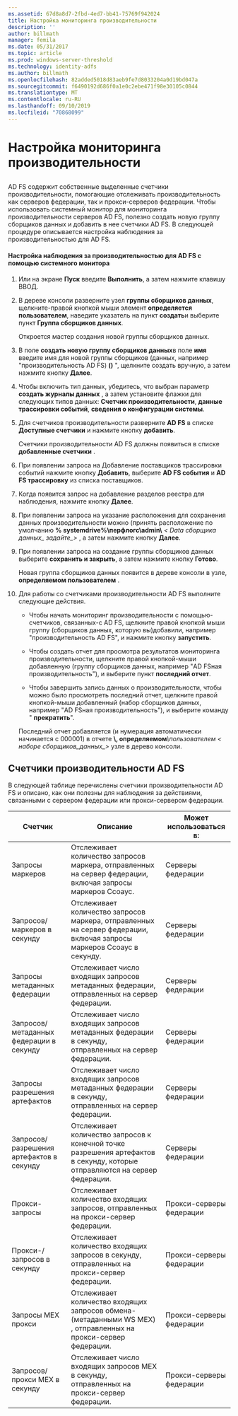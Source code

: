 ```yaml
---
ms.assetid: 67d8a8d7-2fbd-4ed7-bb41-75769f942024
title: Настройка мониторинга производительности
description: ''
author: billmath
manager: femila
ms.date: 05/31/2017
ms.topic: article
ms.prod: windows-server-threshold
ms.technology: identity-adfs
ms.author: billmath
ms.openlocfilehash: 82added5018d83aeb9fe7d8033204a0d19bd047a
ms.sourcegitcommit: f6490192d686f0a1e0c2ebe471f98e30105c0844
ms.translationtype: MT
ms.contentlocale: ru-RU
ms.lasthandoff: 09/10/2019
ms.locfileid: "70868099"
---
```

# <a name="configure-performance-monitoring"></a>Настройка мониторинга производительности
  
## <a name="bkmk_ConfigurePerfMon"></a>  
AD FS содержит собственные выделенные счетчики производительности, помогающие отслеживать производительность как серверов федерации, так и прокси-серверов федерации. Чтобы использовать системный монитор для мониторинга производительности серверов AD FS, полезно создать новую группу сборщиков данных и добавить в нее счетчики AD FS. В следующей процедуре описывается настройка наблюдения за производительностью для AD FS.  
  
#### <a name="to-configure-performance-monitoring-for-ad-fs-using-performance-monitor"></a>Настройка наблюдения за производительностью для AD FS с помощью системного монитора  
  
1. Или на экране **Пуск** введите **Выполнить**, а затем нажмите клавишу ВВОД.  
  
2. В дереве консоли разверните узел **группы сборщиков данных**, щелкните\-правой кнопкой мыши элемент **определяется пользователем**, наведите указатель на пункт **создать**и выберите пункт **Группа сборщиков данных**.  
  
   Откроется мастер создания новой группы сборщиков данных.  
  
3. В поле **создать новую группу сборщиков данных**в поле **имя** введите имя для новой группы сборщиков \(данных, например "производительность AD FS\)  **\(\)** ", щелкните создать вручную, а затем нажмите кнопку  **Далее**.  
  
4. Чтобы включить тип данных, убедитесь, что выбран параметр **создать журналы данных** , а затем установите флажки для следующих типов данных: **Счетчик производительности**, **данные трассировки событий**, **сведения о конфигурации системы**.  
  
5. Для счетчиков производительности разверните **AD FS** в списке **Доступные счетчики** и нажмите кнопку **добавить**.  
  
   Счетчики производительности AD FS должны появиться в списке **добавленные счетчики** .  
  
6. При появлении запроса на Добавление поставщиков трассировки событий нажмите кнопку **Добавить**, выберите **AD FS события** и **AD FS трассировку** из списка поставщиков.  
  
7. Когда появится запрос на добавление разделов реестра для наблюдения, нажмите кнопку **Далее**.  
  
8. При появлении запроса на указание расположения для сохранения данных производительности можно \(принять расположение по умолчанию **% systemdrive%\\перфлогс\\admin\\** _< Data сборщика данных\_ задайте\_>_ , а затем нажмите кнопку **Далее**.  
  
9. При появлении запроса на создание группы сборщиков данных выберите **сохранить и закрыть**, а затем нажмите кнопку **Готово**.  
  
    Новая группа сборщиков данных появится в дереве консоли в узле, **определяемом пользователем** .  
  
10. Для работы со счетчиками производительности AD FS выполните следующие действия.  
  
    -   Чтобы начать мониторинг производительности с помощью\-счетчиков, связанных\-с AD FS, щелкните правой кнопкой мыши группу \(сборщиков данных, которую вы\)добавили, например "производительность AD FS", и нажмите кнопку **запустить**.  
  
    -   Чтобы создать отчет для просмотра результатов мониторинга производительности, щелкните правой кнопкой\-мыши добавленную \(группу сборщиков данных, например "AD FSная производительность"\), и выберите пункт **последний отчет**.  
  
    -   Чтобы завершить запись данных о производительности, чтобы можно было просмотреть последний отчет, щелкните правой кнопкой\-мыши добавленный \(набор сборщиков данных, например "AD FSная производительность"\), и выберите команду " **прекратить**".  
  
    Последний отчет добавляется \(и нумерация автоматически начинается с 000001\) в отчете **\\, определяемом**<em>\\пользователем < наборе сборщиков\_данных\_></em> узле в дерево консоли.  
  
## <a name="ad-fs-performance-counters"></a>Счетчики производительности AD FS  
В следующей таблице перечислены счетчики производительности AD FS и описано, как они полезны для наблюдения за действиями, связанными с сервером федерации или прокси-сервером федерации.  
  
|Счетчик|Описание|Может использоваться в: 
|-----------|---------------|------------------- 
|Запросы маркеров|Отслеживает количество запросов маркера, отправленных на сервер федерации, включая запросы маркеров Ссоаус.|Серверы федерации 
|Запросов\/маркеров в секунду|Отслеживает количество запросов маркера, отправленных на сервер федерации, включая запросы маркеров Ссоаус в секунду.|Серверы федерации  
|Запросы метаданных федерации|Отслеживает число входящих запросов метаданных федерации, отправленных на сервер федерации.|Серверы федерации  
|Запросов\/метаданных федерации в секунду|Отслеживает число входящих запросов метаданных федерации в секунду, отправленных на сервер федерации.|Серверы федерации  
|Запросы разрешения артефактов|Отслеживает число входящих запросов метаданных федерации в секунду, отправленных на сервер федерации.|Серверы федерации  
|Запросов\/разрешения артефактов в секунду|Отслеживает количество запросов к конечной точке разрешения артефактов в секунду, которые отправляются на сервер федерации.|Серверы федерации  
|Прокси-запросы|Отслеживает количество входящих запросов, отправленных на прокси-сервер федерации.|Прокси-серверы федерации  
|Прокси-\/запросов в секунду|Отслеживает количество входящих запросов в секунду, отправленных на прокси-сервер федерации.|Прокси-серверы федерации  
|Запросы MEX прокси|Отслеживает количество входящих запросов обмена\- \(метаданными WS MEX\) , отправленных на прокси-сервер федерации.|Прокси-серверы федерации 
|Запросов\/прокси MEX в секунду|Отслеживает число входящих запросов MEX в секунду, отправленных на прокси-сервер федерации.|Прокси-серверы федерации  
  

